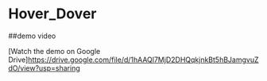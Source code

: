 # Hover_Dover

##demo video 

[Watch the demo on Google Drive]https://drive.google.com/file/d/1hAAQl7MjD2DHQqkjnkBt5hBJamgvuZdO/view?usp=sharing
